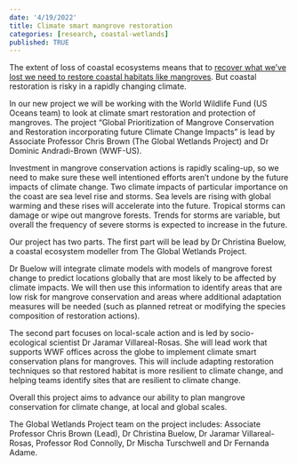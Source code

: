 ```yaml
---
date: '4/19/2022'
title: Climate smart mangrove restoration
categories: [research, coastal-wetlands]
published: TRUE
---
```


The extent of loss of coastal ecosystems means that to [recover what we’ve lost we need to restore coastal habitats like mangroves](https://www.sciencedirect.com/science/article/pii/S0960982222002354?casa_token=ywnsqPX-4_kAAAAA:mCjxJEwykGC4V73Q4HGq9prx7rVaQ6PTPAD4ynuKICWG2cmhd25gPsOOsys6gHl3kumJUKpm7obO). But coastal restoration is risky in a rapidly changing climate.  

In our new project we will be working with the World Wildlife Fund (US Oceans team) to look at climate smart restoration and protection of mangroves. The project “Global Prioritization of Mangrove Conservation and Restoration incorporating future Climate Change Impacts” is lead by Associate Professor Chris Brown (The Global Wetlands Project) and Dr Dominic Andradi-Brown (WWF-US).  

Investment in mangrove conservation actions is rapidly scaling-up, so we need to make sure these well intentioned efforts aren’t undone by the future impacts of climate change. Two climate impacts of particular importance on the coast are sea level rise and storms. Sea levels are rising with global warming and these rises will accelerate into the future. Tropical storms can damage or wipe out mangrove forests. Trends for storms are variable, but overall the frequency of severe storms is expected to increase in the future.  

Our project has two parts. The first part will be lead by Dr Christina Buelow, a coastal ecosystem modeller from The Global Wetlands Project.  

Dr Buelow will integrate climate models with models of mangrove forest change to predict locations globally that are most likely to be affected by climate impacts. We will then use this information to identify areas that are low risk for mangrove conservation and areas where additional adaptation measures will be needed (such as planned retreat or modifying the species composition of restoration actions).

The second part focuses on local-scale action and is led by socio-ecological scientist Dr Jaramar Villareal-Rosas. She will lead work that supports WWF offices across the globe to implement climate smart conservation plans for mangroves. This will include adapting restoration techniques so that restored habitat is more resilient to climate change, and helping teams identify sites that are resilient to climate change.  

 Overall this project aims to advance our ability to plan mangrove conservation for climate change, at local and global scales.  

 The Global Wetlands Project team on the project includes: Associate Professor Chris Brown (Lead), Dr Christina Buelow, Dr Jaramar Villareal-Rosas, Professor Rod Connolly, Dr Mischa Turschwell and Dr Fernanda Adame.
